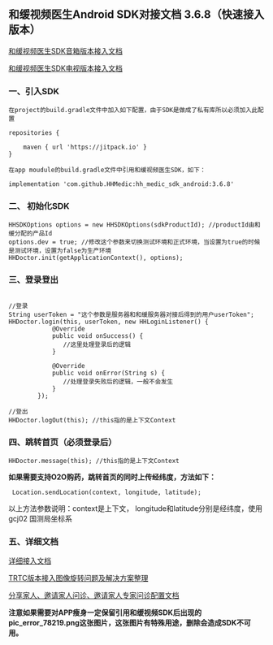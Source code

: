 ## 和缓视频医生Android SDK对接文档 3.6.8（快速接入版本）

[和缓视频医生SDK音箱版本接入文档](HHDoctor_SDK_SOUND.md)

[和缓视频医生SDK电视版本接入文档](HHDoctor_SDK_TV.md)

### 一、引入SDK

```
在project的build.gradle文件中加入如下配置，由于SDK是做成了私有库所以必须加入此配置

repositories {
    
    maven { url 'https://jitpack.io' }
}

在app moudule的build.gradle文件中引用和缓视频医生SDK，如下：

implementation 'com.github.HHMedic:hh_medic_sdk_android:3.6.8'
```

### 二、 初始化SDK

```
HHSDKOptions options = new HHSDKOptions(sdkProductId); //productId由和缓分配的产品Id
options.dev = true; //修改这个参数来切换测试环境和正式环境，当设置为true的时候是测试环境，设置为false为生产环境
HHDoctor.init(getApplicationContext(), options);
```

### 三、登录登出

```

//登录
String userToken = "这个参数是服务器和和缓服务器对接后得到的用户userToken";
HHDoctor.login(this, userToken, new HHLoginListener() {
            @Override
            public void onSuccess() {
               //这里处理登录后的逻辑
            }

            @Override
            public void onError(String s) {
               //处理登录失败后的逻辑，一般不会发生
            }
        });
        
//登出
HHDoctor.logOut(this); //this指的是上下文Context
```

### 四、跳转首页（必须登录后）

```
HHDoctor.message(this); //this指的是上下文Context
```

**如果需要支持O2O购药，跳转首页的同时上传经纬度，方法如下：**
```
 Location.sendLocation(context, longitude, latitude);
```
以上方法参数说明：context是上下文， longitude和latitude分别是经纬度，使用 gcj02 国测局坐标系

### 五、详细文档

[详细接入文档](Document.md)

[TRTC版本接入图像旋转问题及解决方案整理](Rotation.md)

[分享家人、邀请家人问诊、邀请家人专家问诊配置文档](share.md)

**注意如果需要对APP瘦身一定保留引用和缓视频SDK后出现的pic_error_78219.png这张图片，这张图片有特殊用途，删除会造成SDK不可用。**
